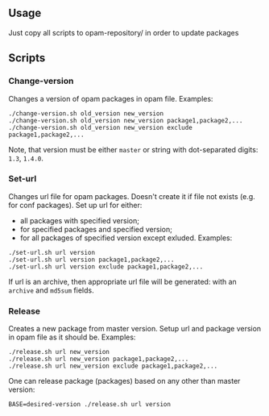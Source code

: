 

## Usage
Just copy all scripts to opam-repository/ in order to update packages

## Scripts

### Change-version
Changes a version of opam packages in opam file.
Examples:
```
./change-version.sh old_version new_version
./change-version.sh old_version new_version package1,package2,...
./change-version.sh old_version new_version exclude package1,package2,...
```
Note, that version must be either `master` or string with dot-separated digits:
`1.3`, `1.4.0`.

### Set-url
Changes url file for opam packages. Doesn't create it if file not exists (e.g. for conf packages).
Set up url for either:
 - all packages with specified version;
 - for specified packages and specified version;
 - for all packages of specified version except exluded.
Examples:
```
./set-url.sh url version
./set-url.sh url version package1,package2,...
./set-url.sh url version exclude package1,package2,...
```
If url is an archive, then appropriate url file will be generated:
with an `archive` and `md5sum` fields.

### Release
Creates a new package from master version. Setup url and package version
in opam file as it should be.
Examples:
```
./release.sh url new_version
./release.sh url new_version package1,package2,...
./release.sh url new_version exclude package1,package2,...
```
One can release package (packages) based on any other than master version:
```
BASE=desired-version ./release.sh url version
```
